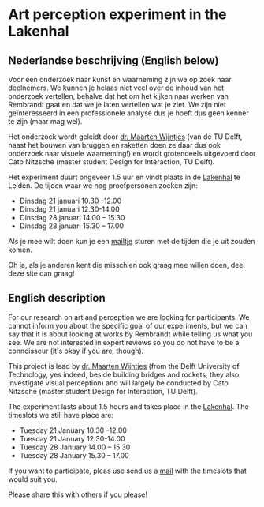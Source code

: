 # Art perception experiment in the Lakenhal 



## Nederlandse beschrijving (English below)

Voor een onderzoek naar kunst en waarneming zijn we op zoek naar deelnemers. We kunnen je helaas niet veel over de inhoud van het onderzoek vertellen, behalve dat het om het kijken naar werken van Rembrandt gaat en dat we je laten vertellen wat je ziet. We zijn niet geïnteresseerd in een professionele analyse dus je hoeft dus geen kenner te zijn (maar mag wel). 

Het onderzoek wordt geleidt door [dr. Maarten Wijntjes](mailto:m.w.a.wijntjes@tudelft.nl) (van de TU Delft, naast het bouwen van bruggen en raketten doen ze daar dus ook onderzoek naar visuele waarneming!) en wordt grotendeels uitgevoerd door Cato Nitzsche (master student Design for Interaction, TU Delft). 

Het experiment duurt ongeveer 1.5 uur en vindt plaats in de [Lakenhal](https://www.lakenhal.nl/) te Leiden. De tijden waar we nog proefpersonen zoeken zijn:

- Dinsdag 21 januari 10.30 -12.00
- Dinsdag 21 januari 12.30-14.00
- Dinsdag 28 januari 14.00 – 15.30
- Dinsdag 28 januari 15.30 – 17.00


Als je mee wilt doen kun je een [mailtje](mailto:nitzschecato@gmail.com) sturen met de tijden die je uit zouden komen. 

Oh ja, als je anderen kent die misschien ook graag mee willen doen, deel deze site dan graag!


## English description

For our research on art and perception we are looking for participants. We cannot inform you about the specific goal of our experiments, but we can say that it is about looking at works by Rembrandt while telling us what you see. We are not interested in expert reviews so you do not have to be a connoisseur (it's okay if you are, though).

This project is lead by [dr. Maarten Wijntjes](mailto:m.w.a.wijntjes@tudelft.nl) (from the Delft University of Technology, yes indeed, beside building bridges and rockets, they also investigate visual perception) and will largely be conducted by Cato Nitzsche (master student Design for Interaction, TU Delft). 

The experiment lasts about 1.5 hours and takes place in the [Lakenhal](https://www.lakenhal.nl/). The timeslots we still have place are:

- Tuesday 21 January 10.30 -12.00
- Tuesday 21 January 12.30-14.00
- Tuesday 28 January 14.00 – 15.30
- Tuesday 28 January 15.30 – 17.00

If you want to participate, pleas use send us a [mail](mailto:nitzschecato@gmail.com) with the timeslots that would suit you. 

Please share this with others if you please!